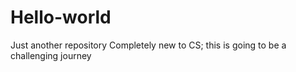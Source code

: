 # Hello-world
Just another repository
Completely new to CS; this is going to be a challenging journey
